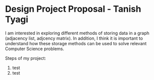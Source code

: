 # Design Project Proposal - Tanish Tyagi

I am interested in exploring different methods of storing data in a graph (adjacency list, adjcency matrix). In addition, I think it is important to understand how these storage methods can be used to solve relevant Computer Science problems.

Steps of my project:
1. test
2. test
